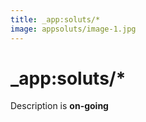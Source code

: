 ```yaml
---
title: _app:soluts/*
image: appsoluts/image-1.jpg
---
```


# _app:soluts/*

Description is **on-going**